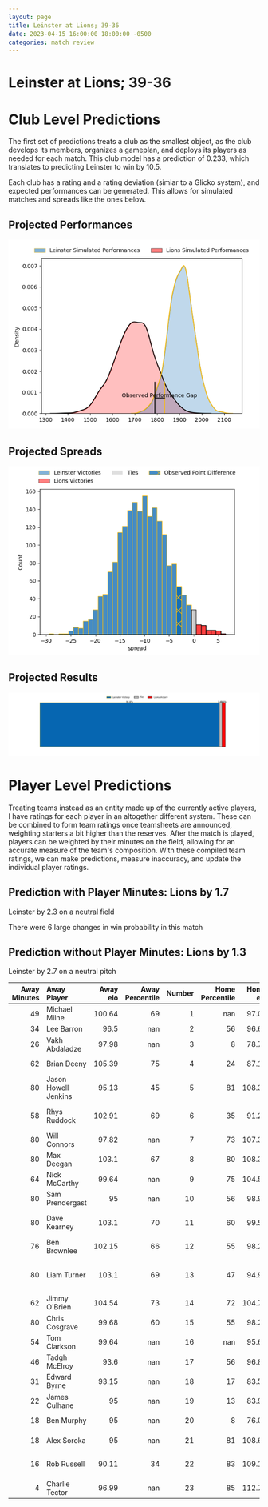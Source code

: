 ```yaml
---  
layout: page  
title: Leinster at Lions; 39-36  
date: 2023-04-15 16:00:00 18:00:00 -0500  
categories: match review  
---
```

# Leinster at Lions; 39-36

# Club Level Predictions


The first set of predictions treats a club as the smallest object, as the club develops its members, organizes a gameplan, and deploys its players as needed for each match. This club model has a prediction of 0.233, which translates to predicting Leinster to win by 10.5.

Each club has a rating and a rating deviation (simiar to a Glicko system), and expected performances can be generated. This allows for simulated matches and spreads like the ones below.
## Projected Performances


![Projected Performances](plots/performances_2023-04-15-Lions-Leinster.png)
## Projected Spreads


![Projected Spreads](plots/spreads_2023-04-15-Lions-Leinster.png)
## Projected Results


![Projected Results](plots/resultbar_2023-04-15-Lions-Leinster.png)
# Player Level Predictions


Treating teams instead as an entity made up of the currently active players, I have ratings for each player in an altogether different system. These can be combined to form team ratings once teamsheets are announced, weighting starters a bit higher than the reserves. After the match is played, players can be weighted by their minutes on the field, allowing for an accurate measure of the team's composition. With these compiled team ratings, we can make predictions, measure inaccuracy, and update the individual player ratings.
## Prediction with Player Minutes: Lions by 1.7


Leinster by 2.3 on a neutral field

There were 6 large changes in win probability in this match
## Prediction without Player Minutes: Lions by 1.3


Leinster by 2.7 on a neutral pitch



|   Away Minutes | Away Player          |   Away elo |   Away Percentile |   Number |   Home Percentile |   Home elo | Home Player                 |   Home Minutes |
|---------------:|:---------------------|-----------:|------------------:|---------:|------------------:|-----------:|:----------------------------|---------------:|
|             49 | Michael Milne        |     100.64 |                69 |        1 |               nan |      97.08 | Rhynardt Rinjsburger        |             51 |
|             34 | Lee Barron           |      96.5  |               nan |        2 |                56 |      96.69 | PJ Botha                    |             70 |
|             26 | Vakh Abdaladze       |      97.98 |               nan |        3 |                 8 |      78.71 | Asenathi Ntlabakanye        |             51 |
|             62 | Brian Deeny          |     105.39 |                75 |        4 |                24 |      87.11 | Willem Alberts              |             80 |
|             80 | Jason Howell Jenkins |      95.13 |                45 |        5 |                81 |     108.39 | Ruben (Hobo) Schoeman       |             73 |
|             58 | Rhys Ruddock         |     102.91 |                69 |        6 |                35 |      91.29 | Jacobus Albertus Kriel      |             80 |
|             80 | Will Connors         |      97.82 |               nan |        7 |                73 |     107.35 | Ruan Delport                |             64 |
|             80 | Max Deegan           |     103.1  |                67 |        8 |                80 |     108.36 | Francke Horn                |             80 |
|             64 | Nick McCarthy        |      99.64 |               nan |        9 |                75 |     104.51 | Sanele Nohamba              |             70 |
|             80 | Sam Prendergast      |      95    |               nan |       10 |                56 |      98.96 | Gianni Dean Lombard         |             80 |
|             80 | Dave Kearney         |     103.1  |                70 |       11 |                60 |      99.52 | Edwill Charl van der Merwe  |             80 |
|             76 | Ben Brownlee         |     102.15 |                66 |       12 |                55 |      98.23 | Marius Louw                 |             80 |
|             80 | Liam Turner          |     103.1  |                69 |       13 |                47 |      94.99 | Manuel Johern (Mannie) Rass |             76 |
|             62 | Jimmy O'Brien        |     104.54 |                73 |       14 |                72 |     104.75 | Stean Pienaar               |             73 |
|             80 | Chris Cosgrave       |      99.68 |                60 |       15 |                55 |      98.24 | Quan Horn                   |             80 |
|             54 | Tom Clarkson         |      99.64 |               nan |       16 |               nan |      95.64 | Ruan Martin Dreyer          |             29 |
|             46 | Tadgh McElroy        |      93.6  |               nan |       17 |                56 |      96.83 | Jean-Pierre Smith           |             29 |
|             31 | Edward Byrne         |      93.15 |               nan |       18 |                17 |      83.53 | Travis Gordon               |             16 |
|             22 | James Culhane        |      95    |               nan |       19 |                13 |      83.95 | Morné Brandon               |             10 |
|             18 | Ben Murphy           |      95    |               nan |       20 |                 8 |      76.08 | Morne Van den Berg          |             10 |
|             18 | Alex Soroka          |      95    |               nan |       21 |                81 |     108.65 | Andries Coetzee             |              7 |
|             16 | Rob Russell          |      90.11 |                34 |       22 |                83 |     109.18 | Darrien-Lane Landsberg      |              7 |
|              4 | Charlie Tector       |      96.99 |               nan |       23 |                85 |     112.75 | Rynardt Jonker              |              4 |

